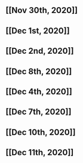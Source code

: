 ## [[Nov 30th, 2020]]
## [[Dec 1st, 2020]]
## [[Dec 2nd, 2020]]
## [[Dec 8th, 2020]]
## [[Dec 4th, 2020]]
## [[Dec 7th, 2020]]
## [[Dec 10th, 2020]]
## [[Dec 11th, 2020]]

